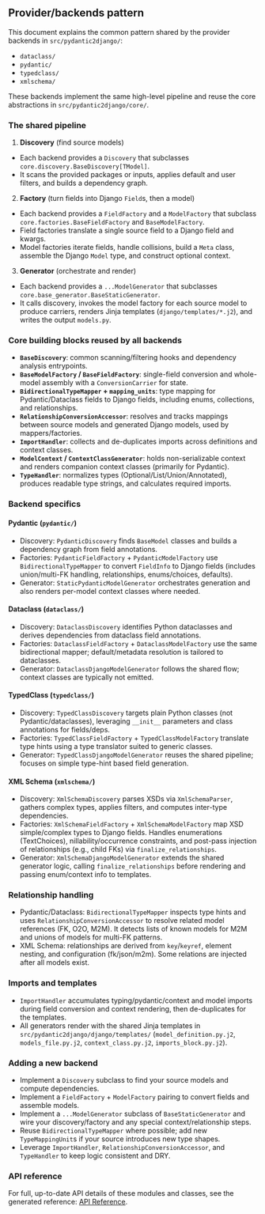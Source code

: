 ## Provider/backends pattern

This document explains the common pattern shared by the provider backends in `src/pydantic2django/`:

- `dataclass/`
- `pydantic/`
- `typedclass/`
- `xmlschema/`

These backends implement the same high-level pipeline and reuse the core abstractions in `src/pydantic2django/core/`.

### The shared pipeline
1) **Discovery** (find source models)
- Each backend provides a `Discovery` that subclasses `core.discovery.BaseDiscovery[TModel]`.
- It scans the provided packages or inputs, applies default and user filters, and builds a dependency graph.

2) **Factory** (turn fields into Django `Field`s, then a model)
- Each backend provides a `FieldFactory` and a `ModelFactory` that subclass `core.factories.BaseFieldFactory` and `BaseModelFactory`.
- Field factories translate a single source field to a Django field and kwargs.
- Model factories iterate fields, handle collisions, build a `Meta` class, assemble the Django `Model` type, and construct optional context.

3) **Generator** (orchestrate and render)
- Each backend provides a `...ModelGenerator` that subclasses `core.base_generator.BaseStaticGenerator`.
- It calls discovery, invokes the model factory for each source model to produce carriers, renders Jinja templates (`django/templates/*.j2`), and writes the output `models.py`.

### Core building blocks reused by all backends
- **`BaseDiscovery`**: common scanning/filtering hooks and dependency analysis entrypoints.
- **`BaseModelFactory` / `BaseFieldFactory`**: single-field conversion and whole-model assembly with a `ConversionCarrier` for state.
- **`BidirectionalTypeMapper` + `mapping_units`**: type mapping for Pydantic/Dataclass fields to Django fields, including enums, collections, and relationships.
- **`RelationshipConversionAccessor`**: resolves and tracks mappings between source models and generated Django models, used by mappers/factories.
- **`ImportHandler`**: collects and de-duplicates imports across definitions and context classes.
- **`ModelContext` / `ContextClassGenerator`**: holds non-serializable context and renders companion context classes (primarily for Pydantic).
- **`TypeHandler`**: normalizes types (Optional/List/Union/Annotated), produces readable type strings, and calculates required imports.

### Backend specifics
#### Pydantic (`pydantic/`)
- Discovery: `PydanticDiscovery` finds `BaseModel` classes and builds a dependency graph from field annotations.
- Factories: `PydanticFieldFactory` + `PydanticModelFactory` use `BidirectionalTypeMapper` to convert `FieldInfo` to Django fields (includes union/multi-FK handling, relationships, enums/choices, defaults).
- Generator: `StaticPydanticModelGenerator` orchestrates generation and also renders per-model context classes where needed.

#### Dataclass (`dataclass/`)
- Discovery: `DataclassDiscovery` identifies Python dataclasses and derives dependencies from dataclass field annotations.
- Factories: `DataclassFieldFactory` + `DataclassModelFactory` use the same bidirectional mapper; default/metadata resolution is tailored to dataclasses.
- Generator: `DataclassDjangoModelGenerator` follows the shared flow; context classes are typically not emitted.

#### TypedClass (`typedclass/`)
- Discovery: `TypedClassDiscovery` targets plain Python classes (not Pydantic/dataclasses), leveraging `__init__` parameters and class annotations for fields/deps.
- Factories: `TypedClassFieldFactory` + `TypedClassModelFactory` translate type hints using a type translator suited to generic classes.
- Generator: `TypedClassDjangoModelGenerator` reuses the shared pipeline; focuses on simple type-hint based field generation.

#### XML Schema (`xmlschema/`)
- Discovery: `XmlSchemaDiscovery` parses XSDs via `XmlSchemaParser`, gathers complex types, applies filters, and computes inter-type dependencies.
- Factories: `XmlSchemaFieldFactory` + `XmlSchemaModelFactory` map XSD simple/complex types to Django fields. Handles enumerations (TextChoices), nillability/occurrence constraints, and post-pass injection of relationships (e.g., child FKs) via `finalize_relationships`.
- Generator: `XmlSchemaDjangoModelGenerator` extends the shared generator logic, calling `finalize_relationships` before rendering and passing enum/context info to templates.

### Relationship handling
- Pydantic/Dataclass: `BidirectionalTypeMapper` inspects type hints and uses `RelationshipConversionAccessor` to resolve related model references (FK, O2O, M2M). It detects lists of known models for M2M and unions of models for multi-FK patterns.
- XML Schema: relationships are derived from `key`/`keyref`, element nesting, and configuration (fk/json/m2m). Some relations are injected after all models exist.

### Imports and templates
- `ImportHandler` accumulates typing/pydantic/context and model imports during field conversion and context rendering, then de-duplicates for the templates.
- All generators render with the shared Jinja templates in `src/pydantic2django/django/templates/` (`model_definition.py.j2`, `models_file.py.j2`, `context_class.py.j2`, `imports_block.py.j2`).

### Adding a new backend
- Implement a `Discovery` subclass to find your source models and compute dependencies.
- Implement a `FieldFactory` + `ModelFactory` pairing to convert fields and assemble models.
- Implement a `...ModelGenerator` subclass of `BaseStaticGenerator` and wire your discovery/factory and any special context/relationship steps.
- Reuse `BidirectionalTypeMapper` where possible; add new `TypeMappingUnit`s if your source introduces new type shapes.
- Leverage `ImportHandler`, `RelationshipConversionAccessor`, and `TypeHandler` to keep logic consistent and DRY.

### API reference
For full, up-to-date API details of these modules and classes, see the generated reference: [API Reference](/reference/).
